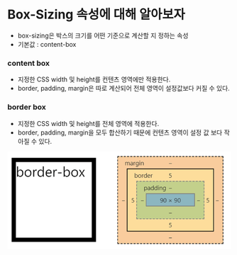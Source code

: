 # Box-Sizing 속성에 대해 알아보자

- box-sizing은 박스의 크기를 어떤 기준으로 계산할 지 정하는 속성
- 기본값 : content-box


### content box

- 지정한 CSS width 및 height를 컨텐츠 영역에만 적용한다.
- border, padding, margin은 따로 계산되어 전체 영역이 설정값보다 커질 수 있다.

### border box
- 지정한 CSS width 및 height를 전체 영역에 적용한다.
- border, padding, margin을 모두 합산하기 때문에 컨텐츠 영역이 설정 값 보다 작아질 수 있다.

![ex_screenshot](../Asset/border-box.png)